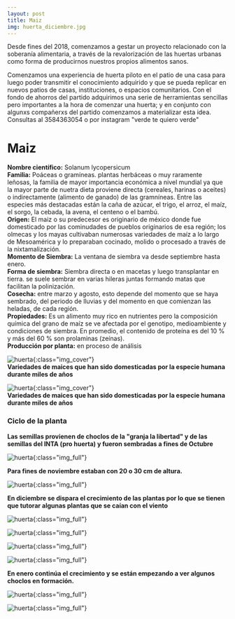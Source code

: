 ```yaml
---
layout: post
title: Maiz
img: huerta_diciembre.jpg
---
```


Desde fines del 2018, comenzamos a gestar un proyecto relacionado con la soberanía alimentaria, a través de la revalorización de las huertas urbanas como forma de producirnos nuestros propios alimentos sanos.

Comenzamos una experiencia de huerta piloto en el patio de una casa para luego poder transmitir el conocimiento adquirido y que se pueda replicar en nuevos patios de casas, instituciones, o espacios comunitarios. Con el fondo de ahorros del partido adquirimos una serie de herramientas sencillas pero importantes a la hora de comenzar una huerta; y en conjunto con algunxs compañerxs del partido comenzamos a materializar esta idea.  
Consultas al 3584363054 o por instagram "verde te quiero verde"

# Maiz

__Nombre científico:__ Solanum lycopersicum  
__Familia:__ Poáceas o gramíneas. plantas herbáceas o muy raramente leñosas, la familia de mayor importancia económica a nivel mundial ya que la mayor parte de nuetra dieta proviene directa (cereales, harinas o aceites) o indirectamente (alimento de ganado) de las gramníneas. Entre las especies más destacadas están la caña de azúcar, el trigo, el arroz, el maíz, el sorgo, la cebada, la avena, el centeno o el bambú.  
__Origen:__ El maiz o su predecesor es originario de méxico donde fue domesticado por las cominudades de pueblos originarios de esa región; los olmecas y los mayas cultivaban numerosas variedades de maíz a lo largo de Mesoamérica y lo preparaban cocinado, molido o procesado a través de la nixtamalización.  
__Momento de Siembra:__  La ventana de siembra va desde septiembre hasta enero.  
__Forma de siembra:__ Siembra directa o en macetas y luego transplantar en tierra. se suele sembrar en varias hileras juntas formando matas que facilitan la polinización.  
__Cosecha:__ entre marzo y agosto, esto depende del momento que se haya sembrado, del periodo de lluvias y del momento en que comienzan las heladas, de cada región.  
__Propiedades:__ Es un alimento muy rico en nutrientes pero la composición química del grano de maíz se ve afectada por el genotipo, medioambiente y condiciones de siembra. En promedio, el contenido de proteína es del 10 % y más del 60 % son prolaminas (zeínas).  
__Producción por planta:__ en proceso de análisis

![huerta]({{site.baseurl}}/img/huerta_maices.jpg){:class="img_cover"}  
__Variedades de maices que han sido domesticadas por la especie humana durante miles de años__

![huerta]({{site.baseurl}}/img/huerta_maices_2.jpg){:class="img_cover"}  
__Variedades de maices que han sido domesticadas por la especie humana durante miles de años__

### Ciclo de la planta

__Las semillas provienen de choclos de la "granja la libertad" y de las semillas del INTA (pro huerta) y fueron sembradas a fines de Octubre__

![huerta]({{site.baseurl}}/img/huerta_noviembre.jpeg){:class="img_full"}

__Para fines de noviembre estaban con 20 o 30 cm de altura.__

![huerta]({{site.baseurl}}/img/huerta_noviembre_6.jpeg){:class="img_full"}

__En diciembre se dispara el crecimiento de las plantas por lo que se tienen que tutorar algunas plantas que se caían con el viento__

![huerta]({{site.baseurl}}/img/huerta_maiz_4.jpg){:class="img_full"}

![huerta]({{site.baseurl}}/img/huerta_maiz_5.jpg){:class="img_full"}

![huerta]({{site.baseurl}}/img/huerta_maiz_6.jpg){:class="img_full"}

![huerta]({{site.baseurl}}/img/huerta_maiz_7.jpg){:class="img_full"}

__En enero continúa el crecimiento y se están empezando a ver algunos choclos en formación.__

![huerta]({{site.baseurl}}/img/huerta_maiz_8.jpg){:class="img_full"}

![huerta]({{site.baseurl}}/img/huerta_maiz_9.jpg){:class="img_full"}
